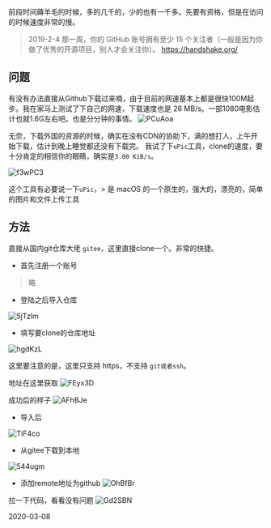 前段时间薅羊毛的时候，多的几千的，少的也有一千多。先要有资格，但是在访问的时候速度非常的慢。

>2019-2-4 那一周，你的 GitHub 账号拥有至少 15 个关注者（一般是因为你做了优秀的开源项目，别人才会关注你）。
https://handshake.org/

## 问题
有没有办法直接从Github下载过来喃，由于目前的网速基本上都是很快100M起步。我在家马上测试了下自己的网速，下载速度也是 26 MB/s。一部1080电影估计也就1.6G左右吧。也是分分钟的事情。
![PCuAoa](https://cdn.jsdelivr.net/gh/chasays/mdPicGo@master/uPic/PCuAoa.png)

无奈，下载外国的资源的时候，确实在没有CDN的协助下，满的想打人，上午开始下载，估计到晚上睡觉都还没有下载完。
我试了下`uPic`工具，clone的速度，要十分肯定的相信你的眼睛，确实是`3.00 KiB/s`。

![f3wPC3](https://cdn.jsdelivr.net/gh/chasays/mdPicGo@master/uPic/f3wPC3.png)


这个工具有必要说一下`uPic`，> 是 macOS 的一个原生的，强大的，漂亮的，简单的图片和文件上传工具

## 方法

直接从国内git仓库大佬 `gitee`，这里直接clone一个。非常的快捷。

- 首先注册一个账号
> 略

- 登陆之后导入仓库

![5jTzlm](https://cdn.jsdelivr.net/gh/chasays/mdPicGo@master/uPic/5jTzlm.png)


- 填写要clone的仓库地址

![hgdKzL](https://cdn.jsdelivr.net/gh/chasays/mdPicGo@master/uPic/hgdKzL.png)

这里要注意的是，这里只支持 https，不支持 `git或者ssh`。

地址在这里获取
![FEyx3D](https://cdn.jsdelivr.net/gh/chasays/mdPicGo@master/uPic/FEyx3D.png)

成功后的样子
![AFhBJe](https://cdn.jsdelivr.net/gh/chasays/mdPicGo@master/uPic/AFhBJe.png)

- 导入后

![TiF4co](https://cdn.jsdelivr.net/gh/chasays/mdPicGo@master/uPic/TiF4co.png)

- 从gitee下载到本地

![544ugm](https://cdn.jsdelivr.net/gh/chasays/mdPicGo@master/uPic/544ugm.png)

- 添加remote地址为github
![OhBfBr](https://cdn.jsdelivr.net/gh/chasays/mdPicGo@master/uPic/OhBfBr.png)

拉一下代码，看看没有问题
![Gd2SBN](https://cdn.jsdelivr.net/gh/chasays/mdPicGo@master/uPic/Gd2SBN.png)

2020-03-08 
